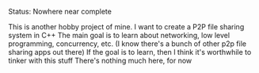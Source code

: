 Status: Nowhere near complete

This is another hobby project of mine.
I want to create a P2P file sharing system in C++
The main goal is to learn about networking, low level programming, concurrency, etc. (I know there's a bunch of other p2p file sharing apps out there)
If the goal is to learn, then I think it's worthwhile to tinker with this stuff
There's nothing much here, for now
